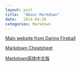 ```yaml
---
layout: post
title:  "About Markdown"
date:   2014-04-29
categories: Markdown
---
```


<a href="http://daringfireball.net/projects/markdown/" target="_blank">Main website from Daring Fireball</a>

<a href="http://packetlife.net/media/library/16/Markdown.pdf" target="_blank">Markdown Cheatsheet</a>

<a href="http://www.appinn.com/markdown/" target="_blank">Markdown简体中文版</a>

